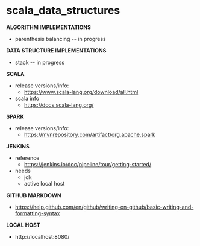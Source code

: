 # scala_data_structures


**ALGORITHM IMPLEMENTATIONS**
- parenthesis balancing -- in progress

**DATA STRUCTURE IMPLEMENTATIONS**
- stack -- in progress

**SCALA**
- release versions/info:
    - https://www.scala-lang.org/download/all.html
-  scala info
    - https://docs.scala-lang.org/

**SPARK**

- release versions/info:
    - https://mvnrepository.com/artifact/org.apache.spark

**JENKINS**

- reference
    - https://jenkins.io/doc/pipeline/tour/getting-started/
- needs
    - jdk
    - active local host
    
**GITHUB MARKDOWN**
- https://help.github.com/en/github/writing-on-github/basic-writing-and-formatting-syntax

    
**LOCAL HOST**
- http://localhost:8080/